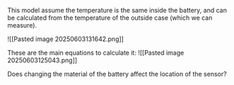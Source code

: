 This model assume the temperature is the same inside the battery, and can be calculated from the temperature of the outside case (which we can measure).

![[Pasted image 20250603131642.png]]

These are the main equations to calculate it: 
![[Pasted image 20250603125043.png]]


Does changing the material of the battery affect the location of the sensor?